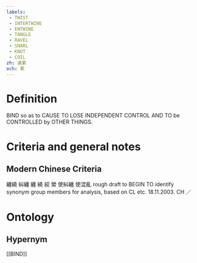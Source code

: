 ```yaml
---
labels: 
 - TWIST
 - INTERTWINE
 - ENTWINE
 - TANGLE
 - RAVEL
 - SNARL
 - KNOT
 - COIL
zh: 連累
och: 累
---
```


# Definition
BIND so as to CAUSE TO LOSE INDEPENDENT CONTROL AND TO be CONTROLLED by OTHER THINGS.
# Criteria and general notes
## Modern Chinese Criteria
纏繞
糾纏
纏
繞
絞
縈
使糾纏
使混亂
rough draft to BEGIN TO identify synonym group members for analysis, based on CL etc. 18.11.2003. CH ／
# Ontology

## Hypernym
[[BIND]]